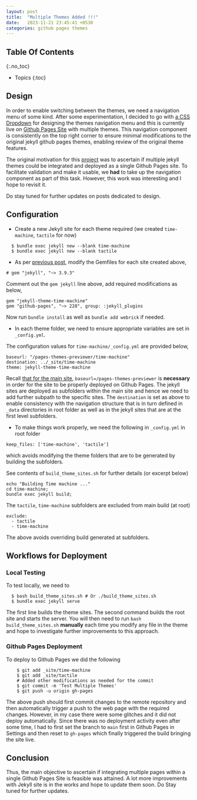```yaml
---
layout: post
title:  "Multiple Themes Added !!!"
date:   2023-11-21 23:45:41 +0530
categories: github pages themes
---
```


## Table Of Contents
{:.no_toc}

* Topics
{:toc}

## Design

In order to enable switching between the themes,
we need a navigation menu of some kind.  After some experimentation,
I decided to go with [a CSS Dropdown][css-dropdown-design]
for designing the themes navigation menu and this is currently live on 
[Github Pages Site][pages-themes-previewer] with multiple themes.
This navigation component is consistently on the top right corner
to ensure minimal modifications to the original jekyll github pages
themes, enabling review of the original theme features.

[pages-themes-previewer]: https://github.com/abdullah85/pages-themes-previewer

[repo-ghpages-previewer]: https://github.com/abdullah85/pages-themes-previewer/tree/gh-pages
The original motivation for this [project][repo-ghpages-previewer] 
was to ascertain if multiple jekyll themes could be integrated 
and deployed as a single Github Pages site. To facilitate validation and make it
usable, we **had** to take up the navigation component as part of this
task. However, this work was interesting and I hope to revisit it.

Do stay tuned for further updates on posts dedicated to design.

## Configuration

+ Create a new Jekyll site for each theme required (we created `time-machine`, `tactile` for now)

```
  $ bundle exec jekyll new --blank time-machine
  $ bundle exec jekyll new --blank tactile
```

+ As per [previous post][initialize-gh-pages], modify the Gemfiles for each site created above,

[initialize-gh-pages]: /pages-themes-previewer/github/pages/jekyll/2023/11/20/initialize-pages-site-with-jekyll.html
```
# gem "jekyll", "~> 3.9.3"
```
Comment out the `gem jekyll` line above, add required modifications as below,
```
gem "jekyll-theme-time-machine"
gem "github-pages", "~> 228", group: :jekyll_plugins
```
Now run `bundle install` as well as `bundle add webrick` if needed.

+ In each theme folder, we need to ensure appropriate variables are set in `_config.yml`.

The configuration values for `time-machine/_config.yml` are provided below,

```
baseurl: "/pages-themes-previewer/time-machine"
destination: ../_site/time-machine
theme: jekyll-theme-time-machine
```

Recall [that for the main site][baseurl-main-site], `baseurl=/pages-themes-previewer` is **necessary**
in order for the site to be properly deployed on Github Pages. The jekyll sites are deployed as 
subfolders within the main site and hence we need to add further subpath to the specific sites.
The `destination` is set as above to enable consistency with the navigation structure that
is in turn defined in `_data` directories in root folder as well as in the jekyll sites that
are at the first level subfolders.

[baseurl-main-site]: pages-themes-previewer/github/pages/jekyll/2023/11/20/initialize-pages-site-with-jekyll.html#resolve-styling-issue

+ To make things work properly, we need the following in `_config.yml` in root folder

```
keep_files: ['time-machine', 'tactile']
```
which avoids modifying the theme folders that are to be generated by building the subfolders.

See contents of `build_theme_sites.sh` for further details (or excerpt below)

```
echo "Building Time machine ..."
cd time-machine;
bundle exec jekyll build;
```

The `tactile`, `time-machine` subfolders are excluded from main build (at root)
```
exclude:
  - tactile
  - time-machine
```
The above avoids overriding build generated at subfolders.

## Workflows for Deployment

### Local Testing

To test locally, we need to 
```
  $ bash build_theme_sites.sh # Or ./build_theme_sites.sh
  $ bundle exec jekyll serve
```

The first line builds the theme sites. The second command 
builds the root site and starts the server. You will then
need to run `bash build_theme_sites.sh` **manually** each
time you modify any file in the theme and hope to investigate
further improvements to this approach.

### Github Pages Deployment

To deploy to Github Pages we did the following

```
	$ git add _site/time-machine
	$ git add _site/tactile
	# Added other modifications as needed for the commit
	$ git commit -m 'Test Multiple Themes'
	$ git push -u origin gh-pages
```

The above push should first commit changes to the remote repository 
and then automatically trigger a push to the web page with the required
changes. However, in my case there were some glitches and it did
not deploy automatically. Since there was no deployment activity even after some time,
I had to first set the branch to `main` first 
in Github Pages in Settings and then reset to `gh-pages` which finally triggered
the build bringing the site live.

## Conclusion

Thus, the main objective to ascertain if integrating multiple pages
within a single Github Pages Site is feasible was attained. A lot more
improvements with Jekyll site is in the works and hope to update
them soon. Do Stay tuned for further updates.

[css-dropdown-design]: https://www.w3schools.com/css/css_dropdowns.asp
